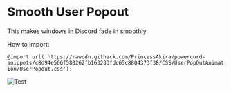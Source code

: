# Smooth User Popout

This makes windows in Discord fade in smoothly

How to import:

```@import url('https://rawcdn.githack.com/PrincessAkira/powercord-snippets/c8d94e566f580262fb163233fdc65c8804373f38/CSS/UserPopOutAnimation/UserPopout.css');```

![Test](https://nuke.bayern/BubBKDCdkw.gif?key=vi2gZqSv2YjqH3)
